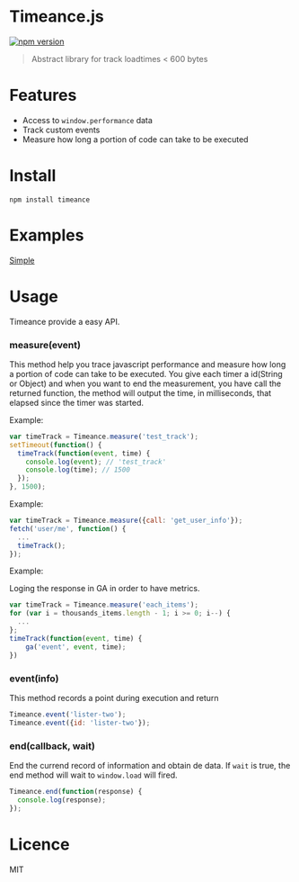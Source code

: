 # Timeance.js

[![npm version](https://badge.fury.io/js/timeance.svg)](http://badge.fury.io/js/timeance)

> Abstract library for track loadtimes < 600 bytes

# Features

- Access to `window.performance` data
- Track custom events
- Measure how long a portion of code can take to be executed


# Install

```npm install timeance```

# Examples

[Simple](http://requirebin.com/?gist=c08cff9cc1a0c49a8506)

# Usage

Timeance provide a easy API.

### measure(event)
This method help you trace javascript performance and measure how long a portion of code can take
to be executed.
You give each timer a id(String or Object) and when you want to end the measurement, you have
call the returned function, the method will output the time, in milliseconds, that elapsed since 
the timer was started.

Example:

```js
var timeTrack = Timeance.measure('test_track');
setTimeout(function() {
  timeTrack(function(event, time) {
    console.log(event); // 'test_track'
    console.log(time); // 1500
  });
}, 1500);
```

Example:

```js
var timeTrack = Timeance.measure({call: 'get_user_info'});
fetch('user/me', function() {
  ...
  timeTrack();
});
```

Example:

Loging the response in GA in order to have metrics.

```js
var timeTrack = Timeance.measure('each_items');
for (var i = thousands_items.length - 1; i >= 0; i--) {
  ...
};
timeTrack(function(event, time) {
	ga('event', event, time);
})
```

### event(info)
This method records a point during execution and return
```js
Timeance.event('lister-two');
Timeance.event({id: 'lister-two'});
```

### end(callback, wait)
End the currend record of information and obtain de data.
If `wait` is true, the end method will wait to `window.load` will fired.
```js
Timeance.end(function(response) {
  console.log(response);
});
```

# Licence

MIT